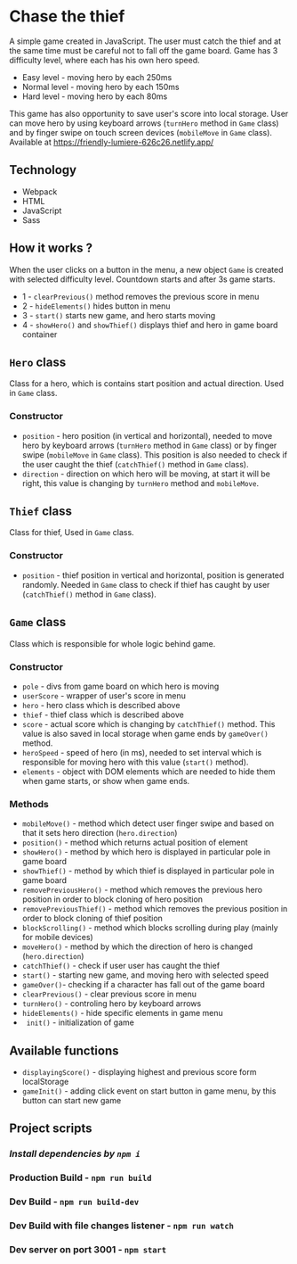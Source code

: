 # Chase the thief
A simple game created in JavaScript. The user must catch the thief and at the same time must be careful not to fall off the game board. Game has 3 difficulty level, where each has his own hero speed. 
* Easy level - moving hero by each 250ms
* Normal level -  moving hero by each 150ms
* Hard level -  moving hero by each 80ms

This game has also opportunity to save user's score into local storage. User can move hero by using keyboard arrows (`turnHero` method in `Game` class) and by finger swipe on touch screen devices  (`mobileMove` in `Game` class).
Available at https://friendly-lumiere-626c26.netlify.app/
## Technology
* Webpack
* HTML
* JavaScript
* Sass
## How it works ?
When the user clicks on a button in the menu, a new object `Game` is created with selected difficulty level. Countdown starts and after 3s game starts.
* 1 - `clearPrevious()` method removes the previous score in menu
* 2 - `hideElements()` hides button in menu
* 3 - `start()` starts new game, and hero starts moving
* 4 - `showHero()` and `showThief()` displays thief and hero in game board container

## `Hero` class
Class for a hero, which is contains start position and actual direction. Used in `Game` class.
### Constructor
* `position` - hero position (in vertical and horizontal), needed to move hero by keyboard arrows (`turnHero` method in `Game` class) or by finger swipe (`mobileMove` in `Game` class). This position is also needed to check if the user caught the thief (`catchThief()` method in `Game` class). 
* `direction` - direction on which hero will be moving, at start it will be right, this value is changing by `turnHero` method and `mobileMove`.
## `Thief` class 
Class for thief, Used in `Game` class.
### Constructor
* `position` - thief position in vertical and horizontal, position is generated randomly. Needed in `Game` class to check if thief has caught by user (`catchThief()` method in `Game` class).


## `Game` class
Class which is responsible for whole logic behind game.
### Constructor
* `pole` - divs from game board on which hero is moving
* `userScore` - wrapper of user's score in menu
* `hero` - hero class which is described above
* `thief` - thief class which is described above
* `score` - actual score which is changing by `catchThief()` method. This value is also saved in local storage when game ends by `gameOver()` method.
* `heroSpeed` - speed of hero (in ms), needed to set interval which is responsible for moving hero with this value (`start()` method).
* `elements` - object with DOM elements which are needed to hide them when game starts, or show when game ends.
### Methods
* `mobileMove()` - method which detect user finger swipe and based on that it sets hero direction (`hero.direction`)
* `position()` - method which returns actual position of element
* `showHero()` - method by which hero is displayed in particular pole in game board
* `showThief()` - method by which thief is displayed in particular pole in game board
* `removePreviousHero()` -  method which removes the previous hero position in order to block cloning of hero position
* `removePreviousThief()` - method which removes the previous position in order to block cloning of thief position 
* `blockScrolling()` - method which blocks scrolling during play (mainly for mobile devices)
* `moveHero()` -  method by which the direction of hero is changed (`hero.direction`)
* `catchThief()` - check if user user has caught the thief
* `start()` - starting new game, and moving hero with selected speed
* `gameOver()`-  checking if a character has fall out of the game board 
* `clearPrevious()` - clear previous score in menu
* `turnHero()` - controling hero by keyboard arrows 
* `hideElements()` - hide specific elements in game menu
* ` init()` - initialization of game
## Available functions
* `displayingScore()` - displaying highest and previous score form localStorage
* `gameInit()` - adding click event on start button in game menu, by this button can start new game
## Project scripts
### ***Install dependencies by `npm i`***
### Production Build - `npm run build`
### Dev Build - `npm run build-dev`
### Dev Build with file changes listener - `npm run watch`
### Dev server on port 3001 - `npm start`

